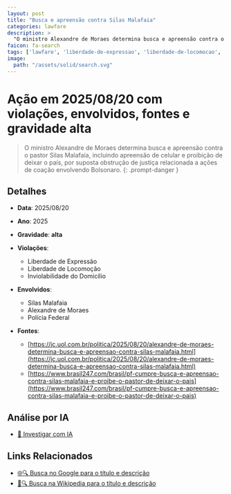 ```yaml
---
layout: post
title: "Busca e apreensão contra Silas Malafaia"
categories: lawfare
description: > 
  "O ministro Alexandre de Moraes determina busca e apreensão contra o pastor Silas Malafaia, incluindo apreensão de celular e proibição de deixar o país, por suposta obstrução de justiça relacionada a ações de coação envolvendo Bolsonaro."
faicon: fa-search
tags: ['lawfare', 'liberdade-de-expressao', 'liberdade-de-locomocao', 'domicilio-violado', 'silas-malafaia', 'alexandre-de-moraes', 'policia-federal', 'gravidade-alta', 'busca-e-apreensao', 'proibicao-de-viagem', 'perseguicao-religiosa', 'malafaia']
image:
  path: "/assets/solid/search.svg"
---
```


# Ação em 2025/08/20 com violações, envolvidos, fontes e gravidade alta

> O ministro Alexandre de Moraes determina busca e apreensão contra o pastor Silas Malafaia, incluindo apreensão de celular e proibição de deixar o país, por suposta obstrução de justiça relacionada a ações de coação envolvendo Bolsonaro.
{: .prompt-danger }

## Detalhes
- **Data**: 2025/08/20
- **Ano**: 2025
- **Gravidade**: **alta** <i class="fas fa-search"></i>

- **Violações**:
  - Liberdade de Expressão
  - Liberdade de Locomoção
  - Inviolabilidade do Domicílio
- **Envolvidos**:
  - Silas Malafaia
  - Alexandre de Moraes
  - Polícia Federal
- **Fontes**:
  - [https://jc.uol.com.br/politica/2025/08/20/alexandre-de-moraes-determina-busca-e-apreensao-contra-silas-malafaia.html](https://jc.uol.com.br/politica/2025/08/20/alexandre-de-moraes-determina-busca-e-apreensao-contra-silas-malafaia.html)
  - [https://www.brasil247.com/brasil/pf-cumpre-busca-e-apreensao-contra-silas-malafaia-e-proibe-o-pastor-de-deixar-o-pais](https://www.brasil247.com/brasil/pf-cumpre-busca-e-apreensao-contra-silas-malafaia-e-proibe-o-pastor-de-deixar-o-pais)

## Análise por IA
- [🤖 Investigar com IA](https://www.perplexity.ai/search?q=%20Busca%20e%20apreens%C3%A3o%20contra%20Silas%20Malafaia%20O%20ministro%20Alexandre%20de%20Moraes%20determina%20busca%20e%20apreens%C3%A3o%20contra%20o%20pastor%20Silas%20Malafaia%2C%20incluindo%20apreens%C3%A3o%20de%20celular%20e%20proibi%C3%A7%C3%A3o%20de%20deixar%20o%20pa%C3%ADs%2C%20por%20suposta%20obstru%C3%A7%C3%A3o%20de%20justi%C3%A7a%20relacionada%20a%20a%C3%A7%C3%B5es%20de%20coa%C3%A7%C3%A3o%20envolvendo%20Bolsonaro.%20Liberdade%20de%20Express%C3%A3o%20Liberdade%20de%20Locomo%C3%A7%C3%A3o%20Inviolabilidade%20do%20Domic%C3%ADlio%202025%20gravidade%20alta)

## Links Relacionados
- [🌐🔍 Busca no Google para o título e descrição](https://www.google.com/search?q=%20Busca%20e%20apreens%C3%A3o%20contra%20Silas%20Malafaia%20O%20ministro%20Alexandre%20de%20Moraes%20determina%20busca%20e%20apreens%C3%A3o%20contra%20o%20pastor%20Silas%20Malafaia%2C%20incluindo%20apreens%C3%A3o%20de%20celular%20e%20proibi%C3%A7%C3%A3o%20de%20deixar%20o%20pa%C3%ADs%2C%20por%20suposta%20obstru%C3%A7%C3%A3o%20de%20justi%C3%A7a%20relacionada%20a%20a%C3%A7%C3%B5es%20de%20coa%C3%A7%C3%A3o%20envolvendo%20Bolsonaro.%20Liberdade%20de%20Express%C3%A3o%20Liberdade%20de%20Locomo%C3%A7%C3%A3o%20Inviolabilidade%20do%20Domic%C3%ADlio%202025%20gravidade%20alta)
- [📖🔍 Busca na Wikipedia para o título e descrição](https://pt.wikipedia.org/w/index.php?search=%20Busca%20e%20apreens%C3%A3o%20contra%20Silas%20Malafaia%20O%20ministro%20Alexandre%20de%20Moraes%20determina%20busca%20e%20apreens%C3%A3o%20contra%20o%20pastor%20Silas%20Malafaia%2C%20incluindo%20apreens%C3%A3o%20de%20celular%20e%20proibi%C3%A7%C3%A3o%20de%20deixar%20o%20pa%C3%ADs%2C%20por%20suposta%20obstru%C3%A7%C3%A3o%20de%20justi%C3%A7a%20relacionada%20a%20a%C3%A7%C3%B5es%20de%20coa%C3%A7%C3%A3o%20envolvendo%20Bolsonaro.%20Liberdade%20de%20Express%C3%A3o%20Liberdade%20de%20Locomo%C3%A7%C3%A3o%20Inviolabilidade%20do%20Domic%C3%ADlio%202025%20gravidade%20alta)

